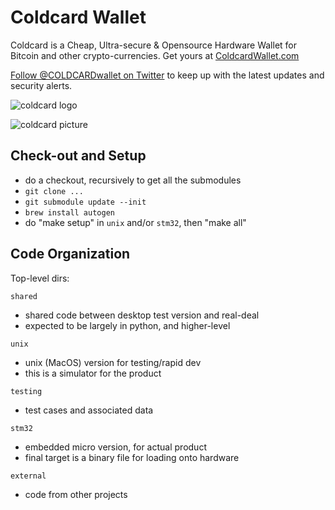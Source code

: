 # Coldcard Wallet

Coldcard is a Cheap, Ultra-secure & Opensource Hardware Wallet for Bitcoin and other crypto-currencies. Get yours at [ColdcardWallet.com](http://coldcardwallet.com)

[Follow @COLDCARDwallet on Twitter](https://twitter.com/coldcardwallet) to keep up with the latest updates and security alerts. 

![coldcard logo](https://coldcardwallet.com/static/images/coldcard-logo-nav.png)

![coldcard picture](https://coldcardwallet.com/static/images/coldcard-photo-v1.png)

## Check-out and Setup

- do a checkout, recursively to get all the submodules
- `git clone ...`
- `git submodule update --init`
- `brew install autogen`
- do "make setup" in `unix` and/or `stm32`, then "make all"


## Code Organization

Top-level dirs:

`shared`
- shared code between desktop test version and real-deal
- expected to be largely in python, and higher-level


`unix`

- unix (MacOS) version for testing/rapid dev
- this is a simulator for the product

`testing`

- test cases and associated data


`stm32`

- embedded micro version, for actual product
- final target is a binary file for loading onto hardware


`external`

- code from other projects

